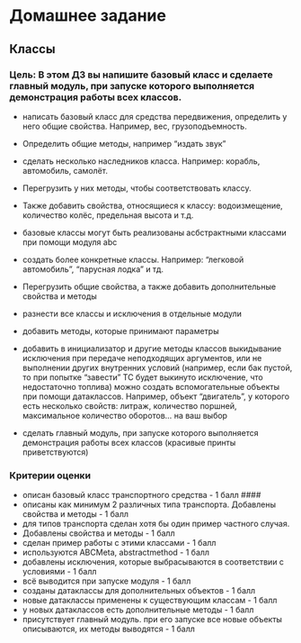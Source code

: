 # Домашнее задание #
## Классы ##
### Цель: В этом ДЗ вы напишите базовый класс и сделаете главный модуль, при запуске которого выполняется демонстрация работы всех классов. ###

- написать базовый класс для средства передвижения, определить у него общие свойства. 
    Например, вес, грузоподъемность. 
- Определить общие методы, например “издать звук”
- сделать несколько наследников класса. 
        Например: корабль, автомобиль, самолёт. 
- Перегрузить у них методы, чтобы соответствовать классу. 
- Также добавить свойства, относящиеся к классу: водоизмещение, количество колёс, предельная высота и т.д.
        
- базовые классы могут быть реализованы асбстрактными классами при помощи модуля abc
- создать более конкретные классы. 
Например: 
“легковой автомобиль”, 
“парусная лодка” и тд. 
- Перегрузить общие свойства, а также добавить дополнительные свойства и методы
- разнести все классы и исключения в отдельные модули
- добавить методы, которые принимают параметры
- добавить в инициализатор и другие методы классов выкидывание исключения при передаче неподходящих аргументов, или не выполнении других внутренних условий (например, если бак пустой, то при попытке “завести” ТС будет выкинуто исключение, что недостаточно топлива)
можно создать вспомогательные объекты при помощи датаклассов. 
    Например, объект “двигатель”, у которого есть несколько свойств: литраж, количество поршней, максимальное количество оборотов… на ваш выбор
- сделать главный модуль, при запуске которого выполняется демонстрация работы всех классов (красивые принты приветствуются)

### Критерии оценки ###
- описан базовый класс транспортного средства - 1 балл ####
- описаны как минимум 2 различных типа транспорта. Добавлены свойства и методы - 1 балл
- для типов транспорта сделан хотя бы один пример частного случая. 
- Добавлены свойства и методы - 1 балл
- сделан пример работы с этими классами - 1 балл
- используются ABCMeta, abstractmethod - 1 балл
- добавлены исключения, которые выбрасываются в соответствии с условиями - 1 балл
- всё выводится при запуске модуля - 1 балл
- созданы датаклассы для дополнительных объектов - 1 балл
- новые датаклассы применены к существующим классам - 1 балл
- у новых датаклассов есть дополнительные методы - 1 балл
- присутствует главный модуль. при его запуске все новые объекты описываются, их методы выводятся - 1 балл 